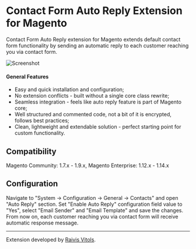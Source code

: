 # Contact Form Auto Reply Extension for Magento

Contact Form Auto Reply extension for Magento extends default contact form functionality by sending an automatic reply to each customer reaching you via contact form.

![Screenshot](http://i.imgur.com/DAyssNr.png)

#### General Features

- Easy and quick installation and configuration;
- No extension conflicts - built without a single core class rewrite;
- Seamless integration - feels like auto reply feature is part of Magento core;
- Well structured and commented code, not a bit of it is encrypted, follows best practices;
- Clean, lightweight and extendable solution - perfect starting point for custom functionality.

## Compatibility
Magento Community: 1.7.x - 1.9.x, Magento Enterprise: 1.12.x - 1.14.x

## Configuration

Navigate to "System -> Configuration -> General -> Contacts" and open "Auto Reply" section. Set "Enable Auto Reply" configuration field value to "Yes", select "Email Sender" and "Email Template" and save the changes. From now on, each customer reaching you via contact form will receive automatic response message.

---

Extension developed by [Raivis Vitols](https://raivis.com/).
